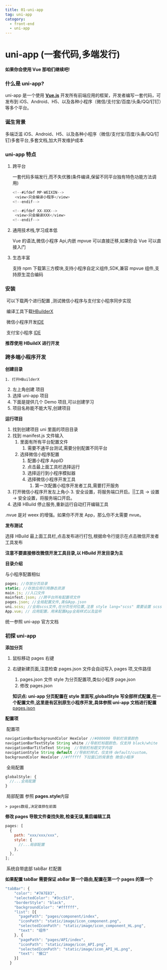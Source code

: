 ```yaml
---
title: 01-uni-app
tag: uni-app
catogory:
  - front-end
  - uni-app
---
```


# uni-app (一套代码,多端发行)

**如果你会使用 Vue 那咱们继续吧!**

### **什么是 uni-app**?

uni-app 是一个使用 [**Vue.js**](https://vuejs.org/) 开发所有前端应用的框架，开发者编写一套代码，可发布到 iOS、Android、H5、以及各种小程序（微信/支付宝/百度/头条/QQ/钉钉）等多个平台。

### **诞生背景**

多端泛滥 iOS、Android、H5、以及各种小程序（微信/支付宝/百度/头条/QQ/钉钉)多套平台,多套文档,加大开发维护成本

### **uni-app 特点**

1. 跨平台

   一套代码多端发行,而不失优雅(条件编译,保留不同平台独有特色功能方法调用)

   ```js
   <!--#ifdef MP-WEIXIN-->
   	<view>只会编译小程序</view>
   <!--endif-->

   <!--#ifdef XX-XXX-->
   	<view>只会编译XXX</view>
   <!--endif-->
   ```

2. 通用技术栈,学习成本低

   Vue 的语法,微信小程序 Api,内嵌 mpvue 可以直接迁移,如果你会 Vue 可以直接入门

3. 生态丰富

   支持 npm 下载第三方模块,支持小程序自定义组件,SDK,兼容 mpvue 组件,支持原生混合编码

### 安装

​ 可以下载两个进行配置 ,测试微信小程序与支付宝小程序同步实现

​ 编译工具下载[HBuilderX](https://www.dcloud.io/)

​ 微信小程序开发[IDE](https://developers.weixin.qq.com/miniprogram/dev/devtools/devtools.html)

​ 支付宝小程序 [IDE](https://render.alipay.com/p/f/fd-jwq8nu2a/pages/home/index.html)

​**推荐使用 HBuildX 进行开发**

### 跨多端小程序开发

**创建目录**

```
1. 打开HBuilderX
```

2. 左上角创建 项目
1. 选择 uni-app 项目
1. 下面是提供几个 Demo 项目,可以创建学习
1. 项目名称能不能大写,创建项目

**运行项目**

1. 找到创建项目 uni 里面的项目目录
2. 找到 manifest.js 文件输入
   1. 里面有所有平台配置文件
      1. 需要不通平台测试,需要分别配置不同平台
   2. 选择微信小程序配置
      1. 配置小程序 AppID
      2. 点击最上面工具栏选择运行
      3. 选择运行到小程序模拟器
      4. 选择微信小程序开发工具
         1. 第一次配置小程序开发者工具,需要打开服务
3. 打开微信小程序开发左上角小 3. 安全设置，将服务端口开启。||工具 -> 设置 -> 安全设置，将服务端口开启。
4. 选择 HBuild 停止服务,重新运行自动打开编辑工具

.nvue 是对 weex 的增强。如果你不开发 App，那么你不太需要 nvue。

**发布测试**

选择 HBuild 最上面工具栏,点击发布进行打包,根据命令行提示在点击微信开发者工具发布

**注意不要直接修改微信开发工具目录,以 HBuild 开发目录为主**

**目录介绍**

与小程序配置相似

```js
pages; //存放分页目录
static; //存放应用引用静态资源
main.js; //入口文件
mainfest.json; //跨平台所有配置项文件
pages.json; //全局配置文件,类似App.json
uni.scss; //全局scss文件,在分页任何位置,注意 style lang="scss" 需要设置 scss
App.vue; // 应用配置，用来配置App全局样式以及监听
```

统一参照 uni-app 官方文档

### 初探 uni-app

**添加分页**

1. 鼠标移动 pages 右键

2. 右键新建页面,注意检查 pages.json 文件会自动写入 pages 项,文件路径

   1. pages.json 文件 style 为分页配置项,类似小程序 page.json
   2. 修改 pages.json

   **知识点: uni-app 分页配置在 style 里面写,globalStyle 写全部样式配置,在一个配置文件,这里是有区别原生小程序开发,具体参照 uni-app 文档进行配置** [pages.json](http://www.hcoder.net/tutorials/info/id/1339)

**配置项**

​ 配置项

```js
navigationBarBackgroundColor HexColor //#000000 导航栏背景颜色
navigationBarTextStyle String white //导航栏标题颜色，仅支持 black/white
navigationBarTitleText String  //导航栏标题文字内容
navigationStyle String default //导航栏样式，仅支持 default/custom。
backgroundColor HexColor //#ffffff 下拉窗口的背景色 微信小程序
```

​ 全局配置

```js
globalStyle: {
  //...全局配置
}
```

​ 局部配置 参照 **pages.style**内容

```
> pages数组,决定谁排在前面
```

**修改 pages 导致文件查找失败,检查无误,重启编辑工具**

```js
pages: [
  {
    path: "xxx/xxx/xxx",
    style: {
      //...局部配置
    },
  },
];
```

​ 系统自带底部 tabBar 栏配置

**如果配置 tabBar 需要保证 abBar 第一个路由,配置在第一个 pages 的第一个**

```js
"tabBar": {
    "color": "#7A7E83",
    "selectedColor": "#3cc51f",
    "borderStyle": "black",
    "backgroundColor": "#ffffff",
    "list": [{
      "pagePath": "pages/component/index",
      "iconPath": "static/image/icon_component.png",
      "selectedIconPath": "static/image/icon_component_HL.png",
      "text": "组件"
    }, {
      "pagePath": "pages/API/index",
      "iconPath": "static/image/icon_API.png",
      "selectedIconPath": "static/image/icon_API_HL.png",
      "text": "接口"
    }]
  }
```
